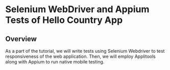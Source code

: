 # Selenium WebDriver and Appium Tests of Hello Country App

## Overview
As a part of the tutorial, we will write tests using Selenium Webdriver to test responsiveness of the web application.
Then, we will employ Applitools along with Appium to run native mobile testing.

